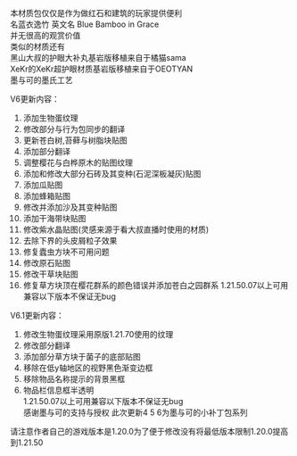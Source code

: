 本材质包仅仅是作为做红石和建筑的玩家提供便利                     
名蓝衣逸竹 英文名 Blue Bamboo in Grace                                             
并无很高的观赏价值                                       
类似的材质还有                            
黑山大叔的护眼大补丸基岩版移植来自于橘猫sama                              
XeKr的XeKr超护眼材质基岩版移植来自于OEOTYAN                      
墨与可的墨氏工艺                                    

V6更新内容：
1. 添加生物蛋纹理
2. 修改部分与行为包同步的翻译
3. 更新苍白树,苔藓与树脂块贴图
4. 添加部分翻译
5. 调整樱花与白桦原木的贴图纹理
6. 添加和修改大部分石砖及其变种(石泥深板凝灰)贴图
7. 添加瓜贴图
8. 添加蜂箱贴图
9. 修改并添加沙及其变种贴图
10. 添加干海带块贴图
11. 修改紫水晶贴图(灵感来源于看大叔直播时使用的材质)
12. 去除下界的头皮屑粒子效果
13. 修复蠹虫方块不可用问题
14. 修改原石贴图
15. 修改干草块贴图
16. 修复草方块顶在樱花群系的颜色错误并添加苍白之园群系
1.21.50.07以上可用兼容以下版本不保证无bug
                
V6.1更新内容：                       
1. 修改生物蛋纹理采用原版1.21.70使用的纹理
2. 修改部分翻译
3. 添加部分草方块于菌子的底部贴图
4. 移除在低y轴地区的视野黑色渐变边框
5. 移除物品名称提示的背景黑框
6. 物品栏信息框半透明                                                   
1.21.50.07以上可用兼容以下版本不保证无bug                   
感谢墨与可的支持与授权 此次更新4 5 6为墨与可的小补丁包系列

请注意作者自己的游戏版本是1.20.0为了便于修改没有将最低版本限制1.20.0提高到1.21.50
